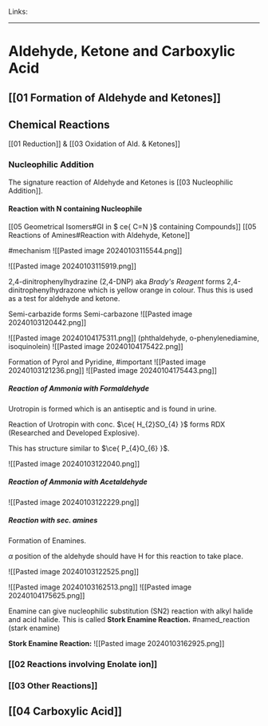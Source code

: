 Links: 
___
# Aldehyde, Ketone and Carboxylic Acid

## [[01 Formation of Aldehyde and Ketones]]
## Chemical Reactions
[[01 Reduction]] & [[03 Oxidation of Ald. & Ketones]]

### Nucleophilic Addition 
The signature reaction of Aldehyde and Ketones is [[03 Nucleophilic Addition]].

#### Reaction with N containing Nucleophile 
[[05 Geometrical Isomers#GI in $ ce{ C=N }$ containing Compounds]]
[[05 Reactions of Amines#Reaction with Aldehyde, Ketone]]

#mechanism 
![[Pasted image 20240103115544.png]]

![[Pasted image 20240103115919.png]]

2,4-dinitrophenylhydrazine (2,4-DNP) aka *Brady's Reagent* forms 2,4-dinitrophenylhydrazone which is yellow orange in colour. Thus this is used as a test for aldehyde and ketone. 

Semi-carbazide forms Semi-carbazone
![[Pasted image 20240103120442.png]]

![[Pasted image 20240104175311.png]]
(phthaldehyde, o-phenylenediamine, isoquinolein)
![[Pasted image 20240104175422.png]]

Formation of Pyrol and Pyridine, #important 
![[Pasted image 20240103121236.png]]
![[Pasted image 20240104175443.png]]

##### Reaction of Ammonia with Formaldehyde 
Urotropin is formed which is an antiseptic and is found in urine. 

Reaction of Urotropin with conc. $\ce{ H_{2}SO_{4} }$ forms RDX (Researched and Developed Explosive). 

This has structure similar to $\ce{ P_{4}O_{6} }$.

![[Pasted image 20240103122040.png]]

##### Reaction of Ammonia with Acetaldehyde 
![[Pasted image 20240103122229.png]]

##### Reaction with sec. amines 
Formation of Enamines. 

$\alpha$ position of the aldehyde should have H for this reaction to take place.

![[Pasted image 20240103122525.png]]

![[Pasted image 20240103162513.png]]
![[Pasted image 20240104175625.png]]

Enamine can give nucleophilic substitution (SN2) reaction with alkyl halide and acid halide. This is called **Stork Enamine Reaction.** #named_reaction (stark enamine)

**Stork Enamine Reaction:**
![[Pasted image 20240103162925.png]]

### [[02 Reactions involving Enolate ion]]

### [[03 Other Reactions]]

## [[04 Carboxylic Acid]]